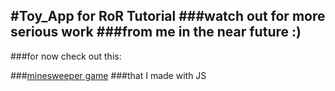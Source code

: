 #Toy_App for RoR Tutorial
###watch out for more serious work
###from me in the near future :)
----
###for now check out this:

###[minesweeper game](https://cwohern.github.io/minesweeper-game/)
###that I made with JS